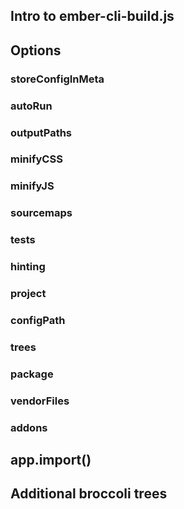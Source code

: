 <!-- This page is not yet in production. When it is ready, add it to pages.yml -->

<!-- The bare minimum explanation of what to do with ember-cli-build.js -->

<!--
For reference, see https://github.com/ember-cli/ember-cli/blob/master/lib/broccoli/ember-app.js#L46-L75 for default configuration
For reference, see https://github.com/ember-cli/ember-cli/blob/master/lib/broccoli/ember-app.js#L85 for current documented list of options
-->

## Intro to ember-cli-build.js

## Options

### storeConfigInMeta

### autoRun

### outputPaths

### minifyCSS

### minifyJS

### sourcemaps

### tests
<!-- Currently undocumented -->

### hinting
<!-- Currently undocumented -->

### project
<!-- Currently undocumented -->

### configPath
<!-- Currently undocumented -->

### trees
<!-- trees may be advanced -->

### package
<!-- Definitely advanced, just put a link here -->

<!-- jshintrc (legacy option) -->

### vendorFiles

### addons

<!-- end of options -->

## app.import()
<!-- Link to Importing Assets (or whatever we call basic section of managing dependencies) -->

## Additional broccoli trees
<!-- Link to Oli Griffith's broccoli tutorial -->
<!-- return app.toTree(...additionalTrees) -->
